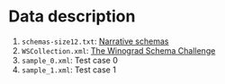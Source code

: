 Data description
=====================================

1. `schemas-size12.txt`: [Narrative schemas](https://www.usna.edu/Users/cs/nchamber/data/schemas/acl09/)
2. `WSCollection.xml`: [The Winograd Schema Challenge](https://cs.nyu.edu/faculty/davise/papers/WinogradSchemas/WS.html)
3. `sample_0.xml`: Test case 0
4. `sample_1.xml`: Test case 1
